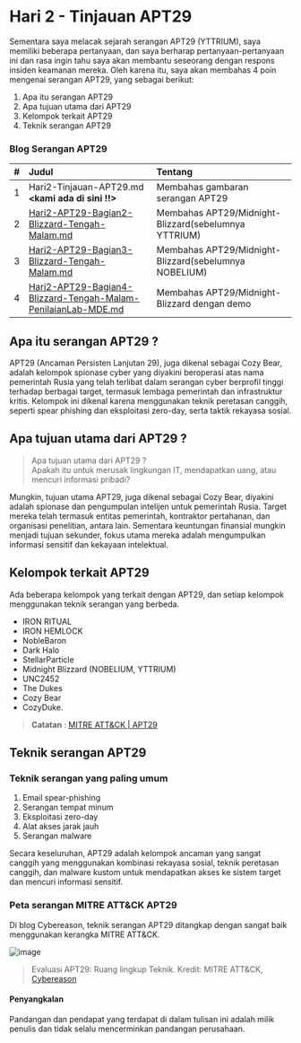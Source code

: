 # Hari 2 - Tinjauan APT29
Sementara saya melacak sejarah serangan APT29 (YTTRIUM), saya memiliki beberapa pertanyaan, dan saya berharap pertanyaan-pertanyaan ini dan rasa ingin tahu saya akan membantu seseorang dengan respons insiden keamanan mereka. Oleh karena itu, saya akan membahas 4 poin mengenai serangan APT29, yang sebagai berikut:

1. Apa itu serangan APT29
2. Apa tujuan utama dari APT29
3. Kelompok terkait APT29
4. Teknik serangan APT29

### Blog Serangan APT29 
|# | Judul| Tentang|
|:---|:---|:---|
|1 | Hari2-Tinjauan-APT29.md  **<kami ada di sini !!>**| Membahas gambaran serangan APT29 |
|2 | [Hari2-APT29-Bagian2-Blizzard-Tengah-Malam.md](https://github.com/LearningKijo/SecurityResearcher-Note/blob/main/SecurityResearcher-Note-Folder/Day2-APT29-Part2-Midnight-Blizzard.md)| Membahas APT29/Midnight-Blizzard(sebelumnya YTTRIUM)  |
|3 | [Hari2-APT29-Bagian3-Blizzard-Tengah-Malam.md](https://github.com/LearningKijo/SecurityResearcher-Note/blob/main/SecurityResearcher-Note-Folder/Day2-APT29-Part3-Midnight-Blizzard.md)| Membahas APT29/Midnight-Blizzard(sebelumnya NOBELIUM) |
|4 | [Hari2-APT29-Bagian4-Blizzard-Tengah-Malam-PenilaianLab-MDE.md](https://github.com/LearningKijo/SecurityResearcher-Note/blob/main/SecurityResearcher-Note-Folder/Day2-APT29-Part4-Midnight-Blizzard-MDE-EvaluationLab.md) | Membahas APT29/Midnight-Blizzard dengan demo|

## Apa itu serangan APT29 ?
APT29 (Ancaman Persisten Lanjutan 29), juga dikenal sebagai Cozy Bear, adalah kelompok spionase cyber yang diyakini beroperasi atas nama pemerintah Rusia
yang telah terlibat dalam serangan cyber berprofil tinggi terhadap berbagai target, termasuk lembaga pemerintah dan infrastruktur kritis. Kelompok ini dikenal karena menggunakan teknik peretasan canggih, seperti spear phishing dan eksploitasi zero-day, serta taktik rekayasa sosial. 

## Apa tujuan utama dari APT29 ? 
> Apa tujuan utama dari APT29 ? <br>
> Apakah itu untuk merusak lingkungan IT, mendapatkan uang, atau mencuri informasi pribadi?

Mungkin, tujuan utama APT29, juga dikenal sebagai Cozy Bear, diyakini adalah spionase dan pengumpulan intelijen untuk pemerintah Rusia. Target mereka telah termasuk entitas pemerintah, kontraktor pertahanan, dan organisasi penelitian, antara lain. Sementara keuntungan finansial mungkin menjadi tujuan sekunder, fokus utama mereka adalah mengumpulkan informasi sensitif dan kekayaan intelektual.

## Kelompok terkait APT29 
Ada beberapa kelompok yang terkait dengan APT29, dan setiap kelompok menggunakan teknik serangan yang berbeda. 
- IRON RITUAL
- IRON HEMLOCK
- NobleBaron
- Dark Halo
- StellarParticle
- Midnight Blizzard	(NOBELIUM, YTTRIUM) 
- UNC2452 
- The Dukes 
- Cozy Bear
- CozyDuke.	
>**Catatan** : [MITRE ATT&CK | APT29 ](https://attack.mitre.org/groups/G0016/)

## Teknik serangan APT29
### Teknik serangan yang paling umum 
1. Email spear-phishing
2. Serangan tempat minum
3. Eksploitasi zero-day
4. Alat akses jarak jauh <Gh0st RAT>
5. Serangan malware <CozyDuke Hammertoss dan SeaDuke>

Secara keseluruhan, APT29 adalah kelompok ancaman yang sangat canggih yang menggunakan kombinasi rekayasa sosial, teknik peretasan canggih, dan malware kustom untuk mendapatkan akses ke sistem target dan mencuri informasi sensitif.

### Peta serangan MITRE ATT&CK APT29
Di blog Cybereason, teknik serangan APT29 ditangkap dengan sangat baik menggunakan kerangka MITRE ATT&CK.
  
![image](https://user-images.githubusercontent.com/120234772/231052172-59b042b9-996a-4539-b6f3-09f493ad936e.png)
> Evaluasi APT29: Ruang lingkup Teknik. Kredit: MITRE ATT&CK, [Cybereason](https://www.cybereason.com/blog/understanding-the-mitre-attck-apt29-round-2-evaluation)
  
#### Penyangkalan
Pandangan dan pendapat yang terdapat di dalam tulisan ini adalah milik penulis dan tidak selalu mencerminkan pandangan perusahaan.
